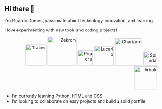 ## Hi there 👋 
<p>I'm Ricardo Gomes, passionate about technology, innovation, and learning.</p>
<p>I love experimenting with new tools and coding projects!</p>

<p align="right">
  <img src="https://64.media.tumblr.com/4d5b43e2e0dcd4a47128fdf85b9463e9/e7638102a47e4ee5-99/s1280x1920/68f4b6bd8f931af523c5d1391113763a947a07da.gifv" alt="Trainer" width=70>
  <img src="https://projectpokemon.org/images/sprites-models/bw-animated/644.gif" alt="Zekrom" width="95">
  <img src="https://i.pinimg.com/originals/e9/38/d1/e938d18fc07a3ffd16b4864ef2f1308f.gif" alt="Pikachu" width="50">
  <img src="https://projectpokemon.org/images/sprites-models/bw-animated/448.gif" alt="Lucario" width="65">
  <img src="https://projectpokemon.org/images/sprites-models/bw-animated/006.gif" alt="Charizard" width="90">
  <img src="https://projectpokemon.org/images/sprites-models/bw-animated/327.gif" alt="Spinda" width="45">
  <img src="https://projectpokemon.org/images/sprites-models/bw-animated/024.gif" alt="Arbok" width="75">
</p>

<ul>
 <li>I’m currently learning Python, HTML and CSS</li>
 <li>I’m looking to collaborate on easy projects and build a solid portfile</li>
</ul> 




